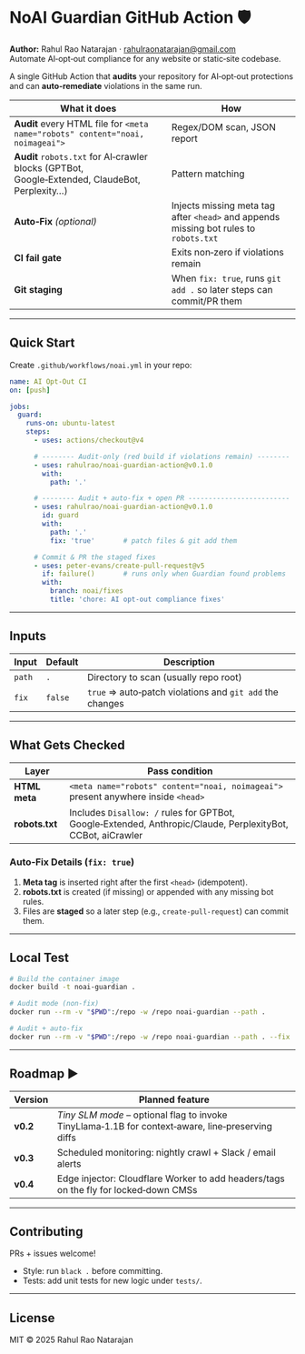 # NoAI Guardian GitHub Action 🛡️  

**Author:** Rahul Rao Natarajan · rahulraonatarajan@gmail.com  
Automate AI‑opt‑out compliance for any website or static‑site codebase.

A single GitHub Action that **audits** your repository for AI‑opt‑out protections and can **auto‑remediate** violations in the same run.

| What it does | How |
|--------------|-----|
| **Audit** every HTML file for `<meta name="robots" content="noai, noimageai">` | Regex/DOM scan, JSON report |
| **Audit** `robots.txt` for AI‑crawler blocks (GPTBot, Google‑Extended, ClaudeBot, Perplexity…) | Pattern matching |
| **Auto‑Fix** *(optional)* | Injects missing meta tag after `<head>` and appends missing bot rules to `robots.txt` |
| **CI fail gate** | Exits non‑zero if violations remain |
| **Git staging** | When `fix: true`, runs `git add .` so later steps can commit/PR them |

---

## Quick Start

Create `.github/workflows/noai.yml` in your repo:

```yaml
name: AI Opt-Out CI
on: [push]

jobs:
  guard:
    runs-on: ubuntu-latest
    steps:
      - uses: actions/checkout@v4

      # -------- Audit-only (red build if violations remain) --------
      - uses: rahulrao/noai-guardian-action@v0.1.0
        with:
          path: '.'

      # -------- Audit + auto-fix + open PR -------------------------
      - uses: rahulrao/noai-guardian-action@v0.1.0
        id: guard
        with:
          path: '.'
          fix: 'true'       # patch files & git add them

      # Commit & PR the staged fixes
      - uses: peter-evans/create-pull-request@v5
        if: failure()       # runs only when Guardian found problems
        with:
          branch: noai/fixes
          title: 'chore: AI opt-out compliance fixes'
```

---

## Inputs

| Input | Default | Description |
|-------|---------|-------------|
| `path` | `.` | Directory to scan (usually repo root) |
| `fix`  | `false` | `true` ⇒ auto‑patch violations and `git add` the changes |

---

## What Gets Checked

| Layer          | Pass condition |
|----------------|----------------|
| **HTML meta**  | `<meta name="robots" content="noai, noimageai">` present anywhere inside `<head>` |
| **robots.txt** | Includes `Disallow: /` rules for GPTBot, Google‑Extended, Anthropic/Claude, PerplexityBot, CCBot, aiCrawler |

### Auto‑Fix Details (`fix: true`)

1. **Meta tag** is inserted right after the first `<head>` (idempotent).  
2. **robots.txt** is created (if missing) or appended with any missing bot rules.  
3. Files are **staged** so a later step (e.g., `create-pull-request`) can commit them.

---

## Local Test

```bash
# Build the container image
docker build -t noai-guardian .

# Audit mode (non-fix)
docker run --rm -v "$PWD":/repo -w /repo noai-guardian --path .

# Audit + auto-fix
docker run --rm -v "$PWD":/repo -w /repo noai-guardian --path . --fix
```

---

## Roadmap ▶️

| Version | Planned feature |
|---------|-----------------|
| **v0.2** | _Tiny SLM mode_ – optional flag to invoke TinyLlama‑1.1B for context‑aware, line‑preserving diffs |
| **v0.3** | Scheduled monitoring: nightly crawl + Slack / email alerts |
| **v0.4** | Edge injector: Cloudflare Worker to add headers/tags on the fly for locked‑down CMSs |

---

## Contributing

PRs + issues welcome!  
* Style: run `black .` before committing.  
* Tests: add unit tests for new logic under `tests/`.

---

## License

MIT © 2025 Rahul Rao Natarajan
